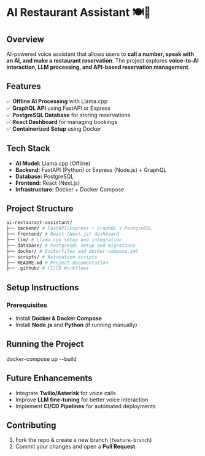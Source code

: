 # AI Restaurant Assistant 🍽️🤖

## Overview

AI-powered voice assistant that allows users to **call a number, speak with an AI, and make a restaurant reservation**. The project explores **voice-to-AI interaction, LLM processing, and API-based reservation management**.

## Features

✅ **Offline AI Processing** with Llama.cpp  
✅ **GraphQL API** using FastAPI or Express  
✅ **PostgreSQL Database** for storing reservations  
✅ **React Dashboard** for managing bookings  
✅ **Containerized Setup** using Docker

## Tech Stack

-   **AI Model:** Llama.cpp (Offline)
-   **Backend:** FastAPI (Python) or Express (Node.js) + GraphQL
-   **Database:** PostgreSQL
-   **Frontend:** React (Next.js)
-   **Infrastructure:** Docker + Docker Compose

## Project Structure

```bash
ai-restaurant-assistant/
├── backend/ # FastAPI/Express + GraphQL + PostgreSQL
├── frontend/ # React (Next.js) dashboard
├── llm/ # Llama.cpp setup and integration
├── database/ # PostgreSQL setup and migrations
├── docker/ # Dockerfiles and docker-compose.yml
├── scripts/ # Automation scripts
├── README.md # Project documentation
├── .github/ # CI/CD Workflows
```

## Setup Instructions

### Prerequisites

-   Install **Docker & Docker Compose**
-   Install **Node.js** and **Python** (if running manually)

## Running the Project

docker-compose up --build

## Future Enhancements

-   Integrate **Twilio/Asterisk** for voice calls
-   Improve **LLM fine-tuning** for better voice interaction
-   Implement **CI/CD Pipelines** for automated deployments

## Contributing

1. Fork the repo & create a new branch (`feature-branch`)
2. Commit your changes and open a **Pull Request**.
